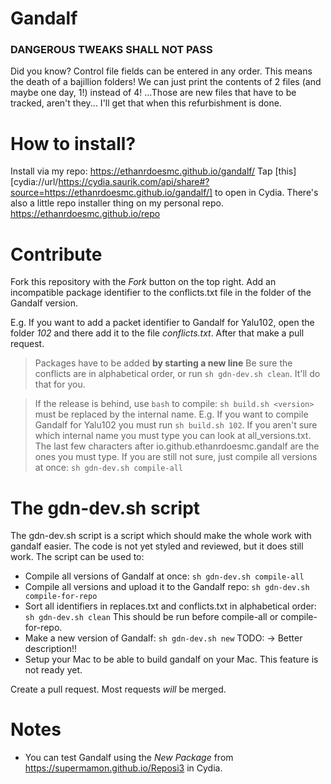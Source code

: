 # Gandalf
### DANGEROUS TWEAKS SHALL NOT PASS

Did you know? Control file fields can be entered in any order. This means the death of a bajillion folders! We can just print the contents of 2 files (and maybe one day, 1!) instead of 4! ...Those are new files that have to be tracked, aren't they... I'll get that when this refurbishment is done.

# How to install?
Install via my repo: https://ethanrdoesmc.github.io/gandalf/
Tap [this][cydia://url/https://cydia.saurik.com/api/share#?source=https://ethanrdoesmc.github.io/gandalf/] to open in Cydia.
There's also a little repo installer thing on my personal repo. https://ethanrdoesmc.github.io/repo
# Contribute
Fork this repository with the *Fork* button on the top right.
Add an incompatible package identifier to the conflicts.txt file in the folder of the Gandalf version. 

E.g. If you want to add a packet identifier to Gandalf for Yalu102, open the folder *102* and there add it to the file *conflicts.txt*.
After that make a pull request. 
> Packages have to be added **by starting a new line**
Be sure the conflicts are in alphabetical order, or run `sh gdn-dev.sh clean`. It'll do that for you. 

> If the release is behind, use `bash` to compile:
`sh build.sh <version>`
> <version> must be replaced by the internal name. E.g. If you want to compile Gandalf for Yalu102 you must run `sh build.sh 102`. If you aren't sure which internal name you must type you can look at all_versions.txt. The last few characters after io.github.ethanrdoesmc.gandalf are the ones you must type. If you are still not sure, just compile all versions at once: `sh gdn-dev.sh compile-all`

# The gdn-dev.sh script

The gdn-dev.sh script is a script which should make the whole work with gandalf easier. The code is not yet styled and reviewed, but it does still work. 
The script can be used to:

* Compile all versions of Gandalf at once: `sh gdn-dev.sh compile-all`
* Compile all versions and upload it to the Gandalf repo: `sh gdn-dev.sh compile-for-repo`
* Sort all identifiers in replaces.txt and conflicts.txt in alphabetical order: `sh gdn-dev.sh clean` This should be run before compile-all or compile-for-repo. 
* Make a new version of Gandalf: `sh gdn-dev.sh new` TODO: -> Better description!!
* Setup your Mac to be able to build gandalf on your Mac. This feature is not ready yet. 

Create a pull request. Most requests *will* be merged.

# Notes
- You can test Gandalf using the *New Package* from https://supermamon.github.io/Reposi3 in Cydia.

[1]: http://tinyurl.com/gandalfios

